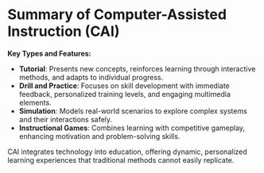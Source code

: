 # Summary of Computer-Assisted Instruction (CAI)

**Key Types and Features:**  
- **Tutorial**: Presents new concepts, reinforces learning through interactive methods, and adapts to individual progress.  
- **Drill and Practice**: Focuses on skill development with immediate feedback, personalized training levels, and engaging multimedia elements.  
- **Simulation**: Models real-world scenarios to explore complex systems and their interactions safely.  
- **Instructional Games**: Combines learning with competitive gameplay, enhancing motivation and problem-solving skills.  

CAI integrates technology into education, offering dynamic, personalized learning experiences that traditional methods cannot easily replicate.